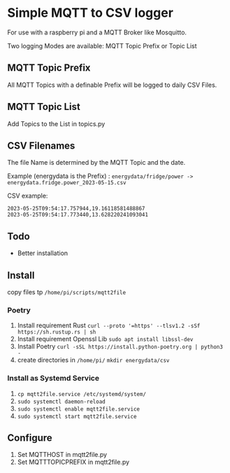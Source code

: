 # Simple MQTT to CSV logger
For use with a raspberry pi and a MQTT Broker like Mosquitto.

Two logging Modes are available:
MQTT Topic Prefix or Topic List
## MQTT Topic Prefix
All MQTT Topics with a definable Prefix will be logged to daily CSV Files. 

## MQTT Topic List
Add Topics to the List in topics.py

## CSV Filenames
The file Name is determined by the MQTT Topic and the date.

Example (energydata is the Prefix) :
`energydata/fridge/power -> energydata.fridge.power_2023-05-15.csv`

CSV example:
```
2023-05-25T09:54:17.757944,19.16118581488867
2023-05-25T09:54:17.773440,13.628220241093041
```
## Todo
- Better installation
## Install
copy files tp `/home/pi/scripts/mqtt2file`
### Poetry
1. Install requirement Rust
`curl --proto '=https' --tlsv1.2 -sSf https://sh.rustup.rs | sh`
2. Install requirement Openssl Lib `sudo apt install libssl-dev`
3. Install Poetry `curl -sSL https://install.python-poetry.org | python3 -`
3. create directories in `/home/pi/` `mkdir energydata/csv`

### Install as Systemd Service
1. `cp mqtt2file.service /etc/systemd/system/`
2. `sudo systemctl daemon-reload`
3. `sudo systemctl enable mqtt2file.service`
4. `sudo systemctl start mqtt2file.service`

## Configure
1. Set MQTTHOST in mqtt2file.py
2. Set MQTTTOPICPREFIX in mqtt2file.py
